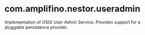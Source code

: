 # com.amplifino.nestor.useradmin #

Implementation of OSGI User Admin Service.
Provides support for a pluggable persistence provider.  

